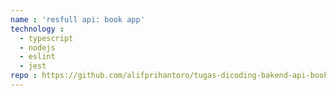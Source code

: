 ```yaml
---
name : 'resfull api: book app'
technology :
  - typescript
  - nodejs
  - eslint
  - jest
repo : https://github.com/alifprihantoro/tugas-dicoding-bakend-api-book-app
---
```

